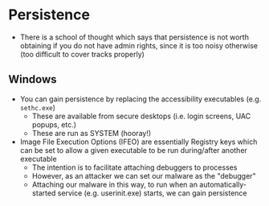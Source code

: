 # Persistence #

- There is a school of thought which says that persistence is not worth obtaining if you do not have admin rights, since it is too noisy otherwise (too difficult to cover tracks properly)

## Windows ##

- You can gain persistence by replacing the accessibility executables (e.g. `sethc.exe`)
  - These are available from secure desktops (i.e. login screens, UAC popups, etc.)
  - These are run as SYSTEM (hooray!)
- Image File Execution Options (IFEO) are essentially Registry keys which can be set to allow a given executable to be run during/after another executable
  - The intention is to facilitate attaching debuggers to processes
  - However, as an attacker we can set our malware as the "debugger"
  - Attaching our malware in this way, to run when an automatically-started service (e.g. userinit.exe) starts, we can gain persistence